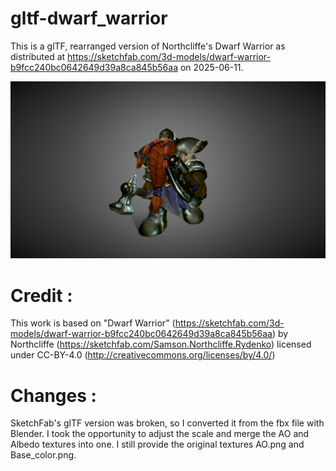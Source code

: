 # gltf-dwarf_warrior
This is a glTF, rearranged version of Northcliffe's Dwarf Warrior as distributed at https://sketchfab.com/3d-models/dwarf-warrior-b9fcc240bc0642649d39a8ca845b56aa on 2025-06-11.

![Preview image](Preview.jpg)

# Credit :
This work is based on "Dwarf Warrior" (https://sketchfab.com/3d-models/dwarf-warrior-b9fcc240bc0642649d39a8ca845b56aa) by Northcliffe (https://sketchfab.com/Samson.Northcliffe.Rydenko) licensed under CC-BY-4.0 (http://creativecommons.org/licenses/by/4.0/)

# Changes :
SketchFab's glTF version was broken, so I converted it from the fbx file with Blender. I took the opportunity to adjust the scale and merge the AO and Albedo textures into one. I still provide the original textures AO.png and Base_color.png.
